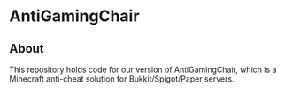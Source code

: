 # AntiGamingChair
## About
This repository holds code for our version of AntiGamingChair, which is a Minecraft anti-cheat solution for Bukkit/Spigot/Paper servers.

